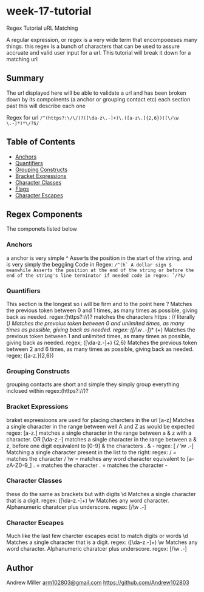 # week-17-tutorial

Regex Tutorial uRL Matching

A regular expression, or regex is a very wide term that encompoeeses many things. this regex is a bunch of characters that can be used to assure accruate and valid user input for a url. This tutorial will break it down for a matching url

## Summary

The url displayed here will be able to validate a url and has been broken down by its compoinents (a anchor or grouping contact etc) each section past this will describe each one 

Regex for url `/^(https?:\/\/)?([\da-z\.-]+)\.([a-z\.]{2,6})([\/\w \.-]*)*\/?$/`

## Table of Contents

- [Anchors](#anchors)
- [Quantifiers](#quantifiers)
- [Grouping Constructs](#grouping-constructs)
- [Bracket Expressions](#bracket-expressions)
- [Character Classes](#character-classes)
- [Flags](#flags)
- [Character Escapes](#character-escapes)

## Regex Components
The componets listed below
### Anchors
a anchor is very simple ^ Asserts the position in the start of the string. and is very simply the beggiing 
Code in Regex: ``/^(h`
A dollar sign $ meanwhile Asserts the position at the end of the string or before the end of the string's line terminator if needed
code in regex: `/?$/``
### Quantifiers
This section is the longest so i will be firm and to the point here 
?	Matches the previous token between 0 and 1 times, as many times as possible, giving back as needed.
regex:(https?:\/\/)? matches the characters https : // literally
(*)	Matches the prevoius token between 0 and unlimited times, as many times as possible, giving back as needed.
regex: ([\/\w \.-]*)*
(+)	Matches the previous token between 1 and unlimited times, as many times as possible, giving back as needed.
regex; ([\da-z\.-]+)
{2,6}	Matches the previous token between 2 and 6 times, as many times as possible, giving back as needed.
regex; ([a-z\.]{2,6})
### Grouping Constructs 
grouping contacts are short and simple they simply group everything inclosed within
regex:(https?:\/\/)?
### Bracket Expressions
braket expreesioons are used for placing charcters in the url
[a-z]	Matches a single character in the range between well A and Z as would be expected
regex: [a-z\.] matches a single character in the range between a & z with a character. OR [\da-z\.-] matches a single character in the range between a & z, before one digit equivalent to [0-9] & the characters . & -
regex: [ \/ \w \.-]	Matching a single character present in the list to the right:
regex: \/ = matches the character /
\w = matches any word character equivalent to [a-zA-Z0-9_] \. = matches the character . = matches the character -
### Character Classes
these do the same as brackets but with digits 
\d	Matches a single character that is a digit.
regex: ([\da-z\.-]+)
\w	Matches any word character. Alphanumeric charatcer plus underscore.
regex: [\/\w \.-]
### Character Escapes
Much like the last few charcter escapes ecist to match digits or words
\d	Matches a single character that is a digit.
regex: ([\da-z\.-]+)
\w	Matches any word character. Alphanumeric charatcer plus underscore.
regex: [\/\w \.-]
## Author
Andrew Miller arm102803@gmail.com 
https://github.com/Andrew102803

